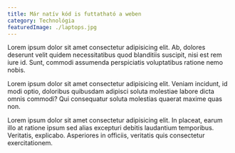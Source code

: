 ```yaml
---
title: Már natív kód is futtatható a weben
category: Technológia
featuredImage: ./laptops.jpg
---
```


Lorem ipsum dolor sit amet consectetur adipisicing elit. Ab, dolores deserunt velit quidem necessitatibus quod blanditiis suscipit, nisi est rem iure id. Sunt, commodi assumenda perspiciatis voluptatibus ratione nemo nobis.

Lorem ipsum dolor sit amet consectetur adipisicing elit. Veniam incidunt, id modi optio, doloribus quibusdam adipisci soluta molestiae labore dicta omnis commodi? Qui consequatur soluta molestias quaerat maxime quas non.

Lorem ipsum dolor sit amet consectetur adipisicing elit. In placeat, earum illo at ratione ipsum sed alias excepturi debitis laudantium temporibus. Veritatis, explicabo. Asperiores in officiis, veritatis quis consectetur exercitationem.
